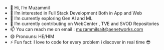 - 👋 Hi, I’m Muzammil
- 👀 I’m interested in Full Stack Development Both in App and Web
- 🌱 I’m currently exploring Gen AI and ML
- 💞️ I’m currently contributing on WebCenter , TVE and SVOD Repositories
- 📫 You can reach me on email : muzammilsait@aenetworks.com
- 😄 Pronouns: HE/HIM
- ⚡ Fun fact: I love to code for every problem i discover in real time 😎

<!---
muzammilsait/muzammilsait is a ✨ special ✨ repository because its `README.md` (this file) appears on your GitHub profile.
You can click the Preview link to take a look at your changes.
--->
